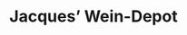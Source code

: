 ---
title: "Jacques’ Wein-Depot"
url: /duesseldorf/jacques-wein-depot-brendamourstrasse/
shop: Wein
---